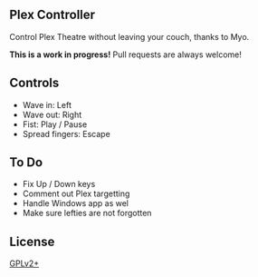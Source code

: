 ## Plex Controller

Control Plex Theatre without leaving your couch, thanks to Myo.

**This is a work in progress!** Pull requests are always welcome!

## Controls

- Wave in:  Left
- Wave out: Right
- Fist: Play / Pause
- Spread fingers: Escape

## To Do

- Fix Up / Down keys
- Comment out Plex targetting
- Handle Windows app as wel
- Make sure lefties are not forgotten

## License

[GPLv2+](http://www.gnu.org/licenses/gpl-2.0.html)
